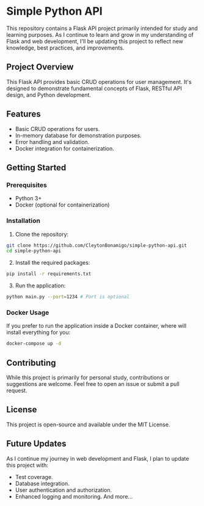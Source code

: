 # Simple Python API

This repository contains a Flask API project primarily intended for study and learning purposes. As I continue to learn and grow in my understanding of Flask and web development, I'll be updating this project to reflect new knowledge, best practices, and improvements.

## Project Overview
This Flask API provides basic CRUD operations for user management. It's designed to demonstrate fundamental concepts of Flask, RESTful API design, and Python development.

## Features
- Basic CRUD operations for users.
- In-memory database for demonstration purposes.
- Error handling and validation.
- Docker integration for containerization.

## Getting Started
### Prerequisites
- Python 3+
- Docker (optional for containerization)

### Installation
1. Clone the repository:
```bash
git clone https://github.com/CleytonBonamigo/simple-python-api.git
cd simple-python-api
```

2. Install the required packages:
```bash
pip install -r requirements.txt
```

3. Run the application:
```bash
python main.py --port=1234 # Port is optional
```

### Docker Usage

If you prefer to run the application inside a Docker container, where will install everything for you:
```bash
docker-compose up -d
```

## Contributing 

While this project is primarily for personal study, contributions or suggestions are welcome. Feel free to open an issue or submit a pull request.

## License 

This project is open-source and available under the MIT License.

## Future Updates

As I continue my journey in web development and Flask, I plan to update this project with:

- Test coverage.
- Database integration.
- User authentication and authorization.
- Enhanced logging and monitoring.
And more...